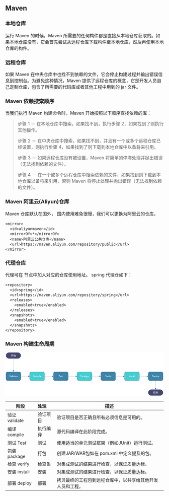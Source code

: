 ## Maven
### 本地仓库
运行 Maven 的时候，Maven 所需要的任何构件都是直接从本地仓库获取的。如果本地仓库没有，它会首先尝试从远程仓库下载构件至本地仓库，然后再使用本地仓库的构件。

### 远程仓库
如果 Maven 在中央仓库中也找不到依赖的文件，它会停止构建过程并输出错误信息到控制台。为避免这种情况，Maven 提供了远程仓库的概念，它是开发人员自己定制仓库，包含了所需要的代码库或者其他工程中用到的 jar 文件。

### Maven 依赖搜索顺序

当我们执行 Maven 构建命令时，Maven 开始按照以下顺序查找依赖的库：
>步骤 1 － 在本地仓库中搜索，如果找不到，执行步骤 2，如果找到了则执行其他操作。
> 
>步骤 2 － 在中央仓库中搜索，如果找不到，并且有一个或多个远程仓库已经设置，则执行步骤 4，如果找到了则下载到本地仓库中以备将来引用。
> 
>步骤 3 － 如果远程仓库没有被设置，Maven 将简单的停滞处理并抛出错误（无法找到依赖的文件）。
> 
>步骤 4 － 在一个或多个远程仓库中搜索依赖的文件，如果找到则下载到本地仓库以备将来引用，否则 Maven 将停止处理并抛出错误（无法找到依赖的文件）。

### Maven 阿里云(Aliyun)仓库
Maven 仓库默认在国外， 国内使用难免很慢，我们可以更换为阿里云的仓库。

    <mirror>
      <id>aliyunmaven</id>
      <mirrorOf>*</mirrorOf>
      <name>阿里云公共仓库</name>
      <url>https://maven.aliyun.com/repository/public</url>
    </mirror>

### 代理仓库
代理可在 <repositories></repositories> 节点中加入对应的仓库使用地址。
spring 代理仓如下：

    <repository>
      <id>spring</id>
      <url>https://maven.aliyun.com/repository/spring</url>
      <releases>
        <enabled>true</enabled>
      </releases>
      <snapshots>
        <enabled>true</enabled>
      </snapshots>
    </repository>

### Maven 构建生命周期
![](../maven/maven生命周期.png)

| 阶段           | 处理     | 描述                            |
|--------------|:-------|-------------------------------|
| 验证 validate  | 验证项目   | 验证项目是否正确且所有必须信息是可用的。          |
| 编译 compile   | 执行编译   | 源代码编译在此阶段完成。                  |
| 测试 Test      | 测试     | 使用适当的单元测试框架（例如JUnit）运行测试。     |
| 包装 package   | 打包     | 创建JAR/WAR包如在 pom.xml 中定义提及的包。 |
| 检查 verify    | 检查象    | 对集成测试的结果进行检查，以保证质量达标。         |
| 安装 install   | 安装     | 对集成测试的结果进行检查，以保证质量达标。         |
| 部署 deploy    | 部署     | 拷贝最终的工程包到远程仓库中，以共享给其他开发人员和工程。 |
